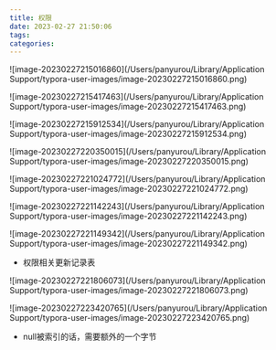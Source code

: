 ```yaml
---
title: 权限
date: 2023-02-27 21:50:06
tags:
categories:
---
```


![image-20230227215016860](/Users/panyurou/Library/Application Support/typora-user-images/image-20230227215016860.png)

![image-20230227215417463](/Users/panyurou/Library/Application Support/typora-user-images/image-20230227215417463.png)

![image-20230227215912534](/Users/panyurou/Library/Application Support/typora-user-images/image-20230227215912534.png)

![image-20230227220350015](/Users/panyurou/Library/Application Support/typora-user-images/image-20230227220350015.png) 

![image-20230227221024772](/Users/panyurou/Library/Application Support/typora-user-images/image-20230227221024772.png)

![image-20230227221142243](/Users/panyurou/Library/Application Support/typora-user-images/image-20230227221142243.png)

![image-20230227221149342](/Users/panyurou/Library/Application Support/typora-user-images/image-20230227221149342.png)





- 权限相关更新记录表

![image-20230227221806073](/Users/panyurou/Library/Application Support/typora-user-images/image-20230227221806073.png)







![image-20230227223420765](/Users/panyurou/Library/Application Support/typora-user-images/image-20230227223420765.png)

- null被索引的话，需要额外的一个字节
